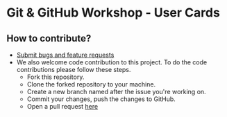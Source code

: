 # Git & GitHub Workshop - User Cards
## How to contribute?

- [Submit bugs and feature requests](https://github.com/kucc1997/git-github-workshop-2022/issues)
- We also welcome code contribution to this project. To do the code contributions please follow these steps.
  - Fork this repository.
  - Clone the forked repository to your machine.
  - Create a new branch named after the issue you're working on.
  - Commit your changes, push the changes to GitHub.
  - Open a pull request [here](https://github.com/kucc1997/git-github-workshop-2022/pulls)
